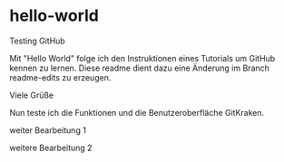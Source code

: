 # hello-world
Testing GitHub

Mit "Hello World" folge ich den Instruktionen eines Tutorials um GitHub kennen zu lernen. Diese readme dient dazu eine Änderung im Branch readme-edits zu erzeugen.

Viele Grüße

Nun teste ich die Funktionen und die Benutzeroberfläche GitKraken.

weiter Bearbeitung 1

weitere Bearbeitung 2

